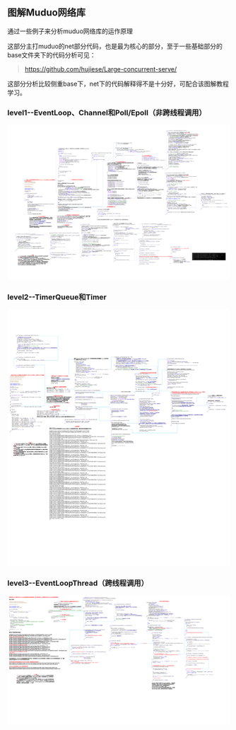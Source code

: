 ## 图解Muduo网络库

通过一些例子来分析muduo网络库的运作原理

这部分主打muduo的net部分代码，也是最为核心的部分，至于一些基础部分的base文件夹下的代码分析可见：

> https://github.com/hujiese/Large-concurrent-serve/

这部分分析比较侧重base下，net下的代码解释得不是十分好，可配合该图解教程学习。

### level1--EventLoop、Channel和Poll/Epoll（非跨线程调用）

![](level1/EventLoop_Channel_EPoller_Poller.svg)

### level2--TimerQueue和Timer

![](level2/TimerQueue.svg)

### level3--EventLoopThread（跨线程调用）

![](level3/EventLoopThread.svg)